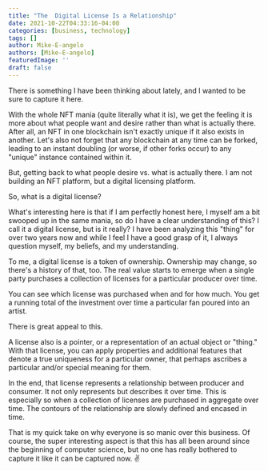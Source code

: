 ```yaml
---
title: "The  Digital License Is a Relationship"
date: 2021-10-22T04:33:16-04:00
categories: [business, technology]
tags: []
author: Mike-E-angelo
authors: [Mike-E-angelo]
featuredImage: ''
draft: false
---
```


There is something I have been thinking about lately, and I wanted to be sure to capture it here.

With the whole NFT mania (quite literally what it is), we get the feeling it is more about what people want and desire rather than what is actually there.  After all, an NFT in one blockchain isn't exactly unique if it also exists in another.  Let's also not forget that any blockchain at any time can be forked, leading to an instant doubling (or worse, if other forks occur) to any "unique" instance contained within it.

But, getting back to what people desire vs. what is actually there.  I am not building an NFT platform, but a digital licensing platform.

So, what is a digital license?

What's interesting here is that if I am perfectly honest here, I myself am a bit swooped up in the same mania, so do I have a clear understanding of this?  I call it a digital license, but is it really?  I have been analyzing this "thing" for over two years now and while I feel I have a good grasp of it, I always question myself, my beliefs, and my understanding.

To me, a digital license is a token of ownership.  Ownership may change, so there's a history of that, too.  The real value starts to emerge when a single party purchases a collection of licenses for a particular producer over time.

You can see which license was purchased when and for how much.  You get a running total of the investment over time a particular fan poured into an artist.

There is great appeal to this.

A license also is a pointer, or a representation of an actual object or "thing."  With that license, you can apply properties and additional features that denote a true uniqueness for a particular owner, that perhaps ascribes a particular and/or special meaning for them.

In the end, that license represents a relationship between producer and consumer.  It not only represents but describes it over time.  This is especially so when a collection of licenses are purchased in aggregate over time.  The contours of the relationship are slowly defined and encased in time.

That is my quick take on why everyone is so manic over this business.  Of course, the super interesting aspect is that this has all been around since the beginning of computer science, but no one has really bothered to capture it like it can be captured now. ✌
